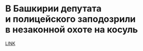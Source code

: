 # В Башкирии депутата и полицейского заподозрили в незаконной охоте на косуль 



[LINK](https://varlamov.ru/3311891.html)